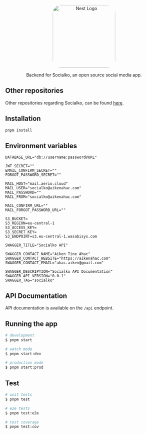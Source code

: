 <p align="center">
  <a href="http://aikenahac.com/" target="_blank"><img src="https://s3.eu-central-1.wasabisys.com/socialko/logo.svg" style="border-radius: 25px" width="200" alt="Nest Logo" /></a>
</p>

<p align="center">Backend for Socialko, an open source social media app.</p>

## Other repositories

Other repositories regarding Socialko, can be found [here](https://github.com/SocialkoApp).

## Installation

```bash
pnpm install
```

## Environment variables

```
DATABASE_URL="db://username:password@URL"

JWT_SECRET=""
EMAIL_CONFIRM_SECRET=""
FORGOT_PASSWORD_SECRET=""

MAIL_HOST="mail.aerio.cloud"
MAIL_USER="socialko@aikenahac.com"
MAIL_PASSWORD=""
MAIL_FROM="socialko@aikenahac.com"

MAIL_CONFIRM_URL=""
MAIL_FORGOT_PASSWORD_URL=""

S3_BUCKET=
S3_REGION=eu-central-1
S3_ACCESS_KEY=
S3_SECRET_KEY=
S3_ENDPOINT=s3.eu-central-1.wasabisys.com

SWAGGER_TITLE="Socialko API"

SWAGGER_CONTACT_NAME="Aiken Tine Ahac"
SWAGGER_CONTACT_WEBSITE="https://aikenahac.com"
SWAGGER_CONTACT_EMAIL="ahac.aiken@gmail.com"

SWAGGER_DESCRIPTION="Socialko API Documentation"
SWAGGER_API_VERSION="0.0.1"
SWAGGER_TAG="socialko"
```

## API Documentation

API documentation is available on the `/api` endpoint.

## Running the app

```bash
# development
$ pnpm start

# watch mode
$ pnpm start:dev

# production mode
$ pnpm start:prod
```

## Test

```bash
# unit tests
$ pnpm test

# e2e tests
$ pnpm test:e2e

# test coverage
$ pnpm test:cov
```

